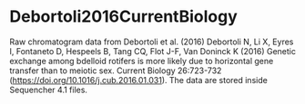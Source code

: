 # Debortoli2016CurrentBiology
Raw chromatogram data from Debortoli et al. (2016)
Debortoli N, Li X, Eyres I, Fontaneto D, Hespeels B, Tang CQ, Flot J-F, Van Doninck K (2016) Genetic exchange among bdelloid rotifers is more likely due to horizontal gene transfer than to meiotic sex. Current Biology 26:723-732 (https://doi.org/10.1016/j.cub.2016.01.031).
The data are stored inside Sequencher 4.1 files.
